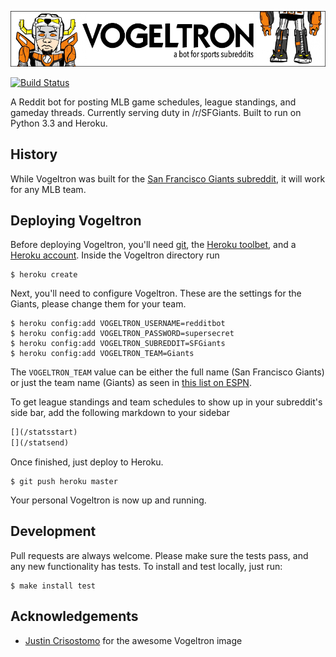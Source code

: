 ![Vogeltron: a bot for sports subreddit](header.png)

[![Build Status](https://travis-ci.org/kyleconroy/sfgiantsbot.png?branch=master)](https://travis-ci.org/kyleconroy/vogeltron)

A Reddit bot for posting MLB game schedules, league standings, and gameday
threads. Currently serving duty in /r/SFGiants. Built to run on Python 3.3 and
Heroku.

## History

While Vogeltron was built for the [San Francisco Giants subreddit][sr], it will
work for any MLB team. 

[sr]: http://www.reddit.com/r/sfgiants

## Deploying Vogeltron

Before deploying Vogeltron, you'll need [git][git], the [Heroku
toolbet][heroku], and a [Heroku account][account].  Inside the Vogeltron
directory run

    $ heroku create

Next, you'll need to configure Vogeltron. These are the settings for the
Giants, please change them for your team.

```
$ heroku config:add VOGELTRON_USERNAME=redditbot
$ heroku config:add VOGELTRON_PASSWORD=supersecret
$ heroku config:add VOGELTRON_SUBREDDIT=SFGiants
$ heroku config:add VOGELTRON_TEAM=Giants
```

The `VOGELTRON_TEAM` value can be either the full name (San Francisco Giants)
or just the team name (Giants) as seen in [this list on ESPN][espn].

To get league standings and team schedules to show up in your subreddit's side
bar, add the following markdown to your sidebar

```markdown
[](/statsstart)
[](/statsend)
```

Once finished, just deploy to Heroku.

    $ git push heroku master

Your personal Vogeltron is now up and running.

[espn]: http://espn.go.com/mlb/teams
[git]: http://git-scm.com/downloads
[heroku]: https://toolbelt.herokuapp.com
[account]: https://id.heroku.com/signup


## Development

Pull requests are always welcome. Please make sure the tests pass, and any new
functionality has tests. To install and test locally, just run:

``` 
$ make install test
```

## Acknowledgements

- [Justin Crisostomo](justincrisostomo.com) for the awesome Vogeltron image
